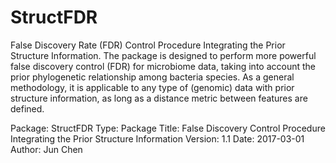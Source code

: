 # StructFDR
False Discovery Rate (FDR) Control Procedure Integrating the Prior Structure Information. The package is designed to perform more powerful false discovery control (FDR) for microbiome data, taking into account the prior phylogenetic relationship among bacteria species.  As a general methodology, it is applicable to any type of (genomic) data with prior structure information, as long as a distance metric between features are defined.

Package: StructFDR
Type: Package
Title: False Discovery Control Procedure Integrating the Prior Structure Information
Version: 1.1
Date: 2017-03-01
Author: Jun Chen

